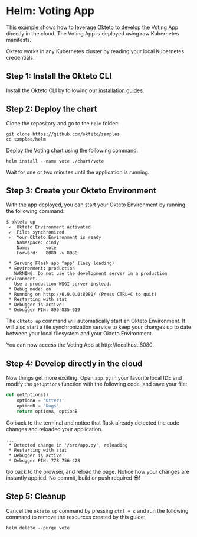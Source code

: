 # Helm: Voting App

This example shows how to leverage [Okteto](https://okteto.com) to develop the Voting App directly in the cloud. The Voting App is deployed using raw Kubernetes manifests.

Okteto works in any Kubernetes cluster by reading your local Kubernetes credentials. 

## Step 1: Install the Okteto CLI

Install the Okteto CLI by following our [installation guides](https://github.com/okteto/okteto/blob/master/docs/installation.md).


## Step 2: Deploy the chart

Clone the repository and go to the `helm` folder:

```console
git clone https://github.com/okteto/samples
cd samples/helm
```

Deploy the Voting chart using the following command:
```console
helm install --name vote ./chart/vote
```

Wait for one or two minutes until the application is running. 

## Step 3: Create your Okteto Environment

With the app deployed, you can start your Okteto Environment by running the following command:

```console
$ okteto up
 ✓  Okteto Environment activated
 ✓  Files synchronized
 ✓  Your Okteto Environment is ready
    Namespace: cindy
    Name:      vote
    Forward:   8080 -> 8080
    
 * Serving Flask app "app" (lazy loading)
 * Environment: production
   WARNING: Do not use the development server in a production environment.
   Use a production WSGI server instead.
 * Debug mode: on
 * Running on http://0.0.0.0:8080/ (Press CTRL+C to quit)
 * Restarting with stat
 * Debugger is active!
 * Debugger PIN: 899-835-619
 ```

The `okteto up` command will automatically start an Okteto Environment. It will also start a file synchronization service to keep your changes up to date between your local filesystem and your Okteto Environment.


You can now access the Voting App at http://localhost:8080.

## Step 4: Develop directly in the cloud

Now things get more exciting. Open `app.py` in your favorite local IDE and modify the `getOptions` function with the following code, and save your file:

```python
def getOptions():
    optionA = 'Otters'
    optionB = 'Dogs'
    return optionA, optionB
```

Go back to the terminal and notice that flask already detected the code changes and reloaded your application.

```console
...
 * Detected change in '/src/app.py', reloading
 * Restarting with stat
 * Debugger is active!
 * Debugger PIN: 778-756-428
```

Go back to the browser, and reload the page. Notice how your changes are instantly applied. No commit, build or push required 😎! 


## Step 5: Cleanup

Cancel the `okteto up` command by pressing `ctrl + c` and run the following command to  remove the resources created by this guide: 

```console
helm delete --purge vote
```




